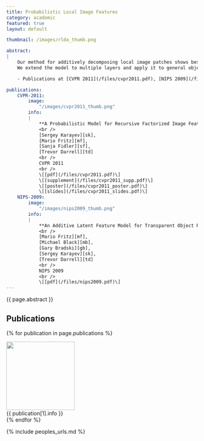 ```yaml
---
title: Probabilistic Local Image Features
category: academic
featured: true
layout: default

thumbnail: /images/rlda_thumb.png

abstract:
|
    Our method for additively decomposing local image patches shows best performance on a novel transparent object recognition dataset.
    We extend the model to multiple layers and apply it to general object classification.

    - Publications at [CVPR 2011](/files/cvpr2011.pdf), [NIPS 2009](/files/nips2009.pdf).

publications:
    CVPR-2011:
        image:
            "/images/cvpr2011_thumb.png"
        info:
        |
            **A Probabilistic Model for Recursive Factorized Image Features**
            <br />
            [Sergey Karayev][sk],
            [Mario Fritz][mf],
            [Sanja Fidler][sf],
            [Trevor Darrell][td]
            <br />
            CVPR 2011
            <br />
            \[[pdf](/files/cvpr2011.pdf)\]
            \[[supplement](/files/cvpr2011_supp.pdf)\]
            \[[poster](/files/cvpr2011_poster.pdf)\]
            \[[slides](/files/cvpr2011_slides.pdf)\]
    NIPS-2009:
        image:
            "/images/nips2009_thumb.png"
        info:
        |
            **An Additive Latent Feature Model for Transparent Object Recognition**
            <br />
            [Mario Fritz][mf],
            [Michael Black][mb],
            [Gary Bradski][gb],
            [Sergey Karayev][sk],
            [Trevor Darrell][td]
            <br />
            NIPS 2009
            <br />
            \[[pdf](/files/nips2009.pdf)\]
---
```


{{ page.abstract }}

## Publications

{% for publication in page.publications %}
<div class="publication">
    <div><img src="{{ publication[1].image }}" width="180px" /></div>
    <div markdown="1">{{ publication[1].info }}</div>
</div>
{% endfor %}

{% include peoples_urls.md %}

